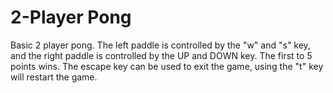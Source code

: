 # 2-Player Pong
Basic 2 player pong. The left paddle is controlled by the "w" and "s" key, and the right paddle is controlled by the UP and DOWN key. The first to 5 points wins. The escape key can be used to exit the game, using the "t" key will restart the game.
